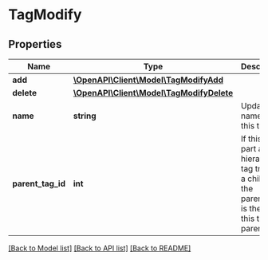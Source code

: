 # TagModify

## Properties
Name | Type | Description | Notes
------------ | ------------- | ------------- | -------------
**add** | [**\OpenAPI\Client\Model\TagModifyAdd**](TagModifyAdd.md) |  | [optional] 
**delete** | [**\OpenAPI\Client\Model\TagModifyDelete**](TagModifyDelete.md) |  | [optional] 
**name** | **string** | Updated name of this tag. | [optional] 
**parent_tag_id** | **int** | If this tag is part a hierarchical tag tree as a child tag, the parentTagId is the ID of this tag&#39;s parent tag. | [optional] 

[[Back to Model list]](../README.md#documentation-for-models) [[Back to API list]](../README.md#documentation-for-api-endpoints) [[Back to README]](../README.md)


